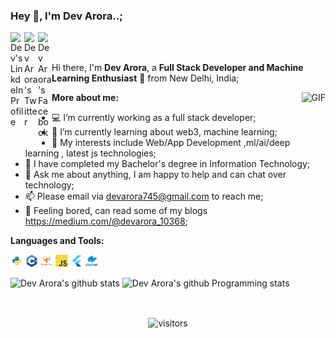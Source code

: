 ### Hey 👋, I'm Dev Arora..;

<a href="https://www.linkedin.com/in/dev-arora-668180167/">
  <img align="left" alt="Dev's LinkdeIn Profile" width="22px" src="https://cdn.jsdelivr.net/npm/simple-icons@v3/icons/linkedin.svg" />
</a>
<a href="https://twitter.com/Dr0Id0O7">
  <img align="left" alt="Dev Arora's Twitter" width="22px" src="https://cdn.jsdelivr.net/npm/simple-icons@v3/icons/twitter.svg" />
</a>
<a href="https://www.facebook.com/devarora43">
  <img align="left" alt="Dev Arora's Facebook" width="22px" src="https://cdn.jsdelivr.net/npm/simple-icons@v3/icons/facebook.svg" />
</a>


<br />
<br />

Hi there, I'm **Dev Arora**, a **Full Stack Developer and Machine Learning Enthusiast** 🚀 from New Delhi, India;

 <img align="right" alt="GIF" src="https://media.giphy.com/media/836HiJc7pgzy8iNXCn/giphy.gif" /> 
  
**More about me:**

- 💻 I’m currently working as a full stack developer;
- 🌱 I’m currently learning about web3, machine learning; 
- 🤔 My interests include Web/App Development ,ml/ai/deep learning , latest js technologies;
- 💼 I have completed my Bachelor's degree in Information Technology;
- 💬 Ask me about anything, I am happy to help and can chat over technology;
- 📫 Please email via devarora745@gmail.com to reach me;
- 📝 Feeling bored, can read some of my blogs https://medium.com/@devarora_10368;

**Languages and Tools:**  

<code><img height="20" src="https://raw.githubusercontent.com/github/explore/80688e429a7d4ef2fca1e82350fe8e3517d3494d/topics/python/python.png"></code>
<code><img height="20" src="https://raw.githubusercontent.com/github/explore/80688e429a7d4ef2fca1e82350fe8e3517d3494d/topics/cpp/cpp.png"></code>
<code><img height="20" src="https://raw.githubusercontent.com/github/explore/80688e429a7d4ef2fca1e82350fe8e3517d3494d/topics/tensorflow/tensorflow.png"></code>
<code><img height="20" src="https://raw.githubusercontent.com/github/explore/80688e429a7d4ef2fca1e82350fe8e3517d3494d/topics/javascript/javascript.png"></code>
<code><img height="20" src="https://raw.githubusercontent.com/github/explore/80688e429a7d4ef2fca1e82350fe8e3517d3494d/topics/flutter/flutter.png"></code>
<code><img height="20" src="https://raw.githubusercontent.com/github/explore/80688e429a7d4ef2fca1e82350fe8e3517d3494d/topics/docker/docker.png"></code>

![Dev Arora's github stats](https://github-readme-stats.vercel.app/api?username=dr0id007)
![Dev Arora's github Programming stats](https://github-readme-stats.vercel.app/api/top-langs/?username=dr0id007)

<br />


<p align="center">
    <img align="center" alt="visitors" src="https://visitor-badge.laobi.icu/badge?page_id=dr0id007.dr0id007" />
</p>
<br />
<br />
